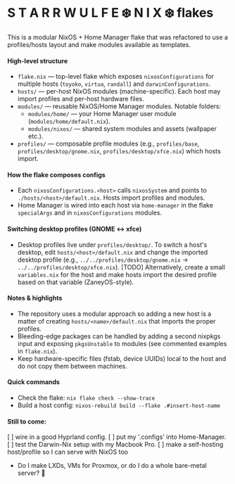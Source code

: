 S T A R R W U L F E ❄️ N I X ❄️ flakes
====================================

This is a modular NixOS + Home Manager flake that was refactored to
use a profiles/hosts layout and make modules available as templates.

#### High-level structure
- `flake.nix` — top-level flake which exposes `nixosConfigurations` for
  multiple hosts (`toyoko`, `virtua`, `randall`) and `darwinConfigurations`.
- `hosts/` — per-host NixOS modules (machine-specific). Each host may import
  profiles and per-host hardware files.
- `modules/` — reusable NixOS/Home Manager modules. Notable folders:
  - `modules/home/` — your Home Manager user module (`modules/home/default.nix`).
  - `modules/nixos/` — shared system modules and assets (wallpaper etc.).
- `profiles/` — composable profile modules (e.g., `profiles/base`,
  `profiles/desktop/gnome.nix`, `profiles/desktop/xfce.nix`) which hosts import.

#### How the flake composes configs
- Each `nixosConfigurations.<host>` calls `nixosSystem` and points to
  `./hosts/<host>/default.nix`. Hosts import profiles and modules.
- Home Manager is wired into each host via `home-manager` in the flake
  `specialArgs` and in `nixosConfigurations` modules.

#### Switching desktop profiles (GNOME <-> xfce)
- Desktop profiles live under `profiles/desktop/`. To switch a host's
  desktop, edit `hosts/<host>/default.nix` and change the imported
  desktop profile (e.g., `../../profiles/desktop/gnome.nix` ->
  `../../profiles/desktop/xfce.nix`). 
  [TODO] Alternatively, create a small
  `variables.nix` for the host and make hosts import the desired profile based
  on that variable (ZaneyOS-style).

#### Notes & highlights
- The repository uses a modular approach so adding a new host is a matter of
  creating `hosts/<name>/default.nix` that imports the proper profiles.
- Bleeding-edge packages can be handled by adding a second nixpkgs input and
  exposing `pkgsUnstable` to modules (see commented examples in `flake.nix`).
- Keep hardware-specific files (fstab, device UUIDs) local to the host and do
  not copy them between machines.

#### Quick commands
- Check the flake:
  `nix flake check --show-trace`
- Build a host config:
  `nixos-rebuild build --flake .#insert-host-name`

#### Still to come:
[ ] wire in a good Hyprland config.
[ ] put my '.configs' into Home-Manager.
[ ] test the Darwin-Nix setup with my Macbook Pro.
[ ] make a self-hosting host/profile so I can serve with NixOS too
 - Do I make LXDs, VMs for Proxmox, or do I do a whole bare-metal server? 🤔

